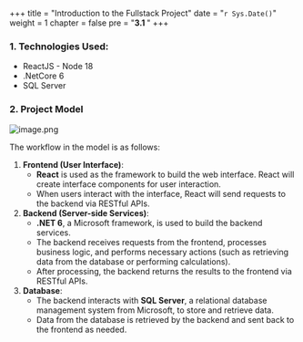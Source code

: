 +++
title = "Introduction to the Fullstack Project"
date = "`r Sys.Date()`" 
weight = 1
chapter = false
pre = "<b>3.1 </b>"
+++

### 1. Technologies Used:

- ReactJS - Node 18
- .NetCore 6
- SQL Server

### 2. Project Model

![image.png](/images/3-implementproject/3.1-intro/image.png?featherlight=false&width=60pc)

The workflow in the model is as follows:

1. **Frontend (User Interface)**:
    - **React** is used as the framework to build the web interface. React will create interface components for user interaction.
    - When users interact with the interface, React will send requests to the backend via RESTful APIs.
2. **Backend (Server-side Services)**:
    - **.NET 6**, a Microsoft framework, is used to build the backend services.
    - The backend receives requests from the frontend, processes business logic, and performs necessary actions (such as retrieving data from the database or performing calculations).
    - After processing, the backend returns the results to the frontend via RESTful APIs.
3. **Database**:
    - The backend interacts with **SQL Server**, a relational database management system from Microsoft, to store and retrieve data.
    - Data from the database is retrieved by the backend and sent back to the frontend as needed.

